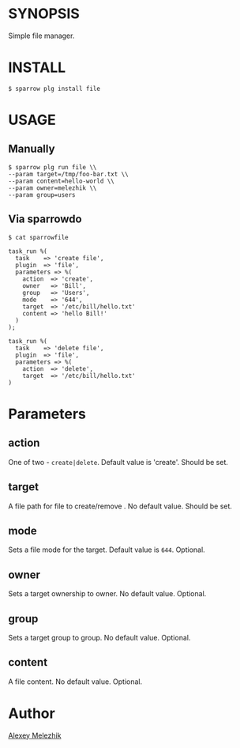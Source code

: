# SYNOPSIS

Simple file manager.

# INSTALL

    $ sparrow plg install file

# USAGE

## Manually

    $ sparrow plg run file \\
    --param target=/tmp/foo-bar.txt \\
    --param content=hello-world \\
    --param owner=melezhik \\
    --param group=users

## Via sparrowdo

    $ cat sparrowfile
  
    task_run %(
      task    => 'create file',
      plugin  => 'file',
      parameters => %(
        action  => 'create',
        owner   => 'Bill',
        group   => 'Users',
        mode    => '644',
        target  => '/etc/bill/hello.txt'
        content => 'hello Bill!'
      )
    );

    task_run %(
      task    => 'delete file',
      plugin  => 'file',
      parameters => %(
        action  => 'delete',
        target  => '/etc/bill/hello.txt'
    )

# Parameters

## action

One of two - `create|delete`. Default value is 'create'. Should be set.

## target

A file path for file to create/remove . No default value. Should be set.

## mode

Sets a file mode for the target. Default value is `644`. Optional.

## owner

Sets a target ownership to owner. No default value. Optional.

## group

Sets a target group to group. No default value. Optional.

## content

A file content. No default value. Optional.

# Author

[Alexey Melezhik](mailto:melezhik@gmail.com)


